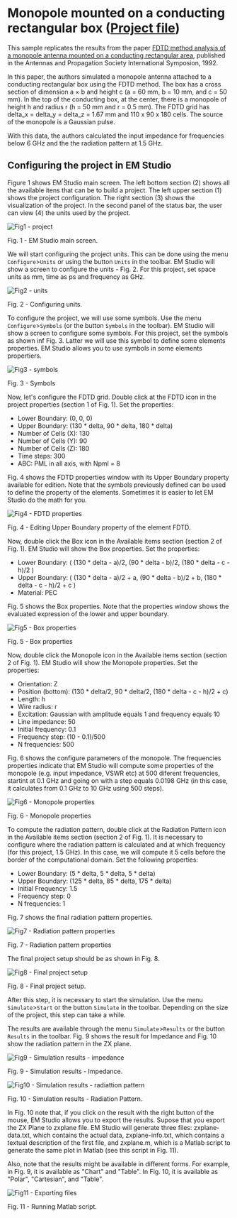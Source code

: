 # Monopole mounted on a conducting rectangular box ([Project file](prj_monopole_mounted_on_a_conducting_box.emstudio))

[][1]

This sample replicates the results from the paper [FDTD method analysis of a monopole antenna mounted on a conducting rectangular area][1], published in the Antennas and Propagation Society International Symposion, 1992.

In this paper, the authors simulated a monopole antenna attached to a conducting rectangular box using the FDTD method. The box has a cross section of dimension a $\times$ b and height c (a = 60 mm, b = 10 mm, and c = 50 mm). In the top of the conducting box, at the center, there is a monopole of height h and radius r (h = 50 mm and r = 0.5 mm). The FDTD grid has delta_x = delta_y = delta_z = 1.67 mm and 110 x 90 x 180 cells. The source of the monopole is a Gaussian pulse.

With this data, the authors calculated the input impedance for frequencies below 6 GHz and the the radiation pattern at 1.5 GHz.

## Configuring the project in EM Studio

Figure 1 shows EM Studio main screen. The left bottom section (2) shows all the available itens that can be to build a project. The left upper section (1) shows the project configuration. The right section (3) shows the visualization of the project. In the second panel of the status bar, the user can view (4) the units used by the project.



![Fig1 - project](figs/fig1.png)

Fig. 1 - EM Studio main screen.



We will start configuring the project units. This can be done using the menu `Configure`>`Units` or using the button `Units` in the toolbar. EM Studio will show a screen to configure the units - Fig. 2. For this project, set space units as mm, time as ps and frequency as GHz.

![Fig2 - units](figs/fig2.png)

Fig. 2 - Configuring units.

To configure the project, we will use some symbols. Use the menu `Configure`>`Symbols` (or the button `Symbols` in the toolbar). EM Studio will show a screen to configure some symbols. For this project, set the symbols as shown inf Fig. 3. Latter we will use this symbol to define some elements properties. EM Studio  allows you to use symbols in some elements propertiers.

![Fig3 - symbols](figs/fig3.png)

Fig. 3 - Symbols



Now, let's configure the FDTD grid. Double click at the FDTD icon in the project properties (section 1 of Fig. 1). Set the properties:

- Lower Boundary: (0, 0, 0)
- Upper Boundary: (130 * delta, 90 * delta, 180 * delta)
- Number of Cells (X): 130
- Number of Cells (Y): 90
- Number of Cells (Z): 180
- Time steps: 300
- ABC: PML in all axis, with Npml = 8



Fig. 4 shows the FDTD properties window with its Upper Boundary property available for edition. Note that the symbols previously defined can be used to define the property of the elements. Sometimes it is easier to let EM Studio do the math for you.

![Fig4 - FDTD properties](figs/fig4.png)

Fig. 4 - Editing Upper Boundary property of the element FDTD.



Now, double click the Box icon in the Available items section (section 2 of Fig. 1). EM Studio will show the Box properties. Set the properties:

- Lower Boundary: ( (130 * delta - a)/2, (90 * delta - b)/2, (180 * delta - c - h)/2 )
- Upper Boundary: ( (130 * delta - a)/2 + a, (90 * delta - b)/2 + b, (180 * delta - c - h)/2 + c )
- Material: PEC

Fig. 5 shows the Box properties. Note that the properties window shows the evaluated expression of the lower and upper boundary.

![Fig5 - Box properties](figs/fig5.png)

Fig. 5 - Box properties



Now, double click the Monopole icon in the Available items section (section 2 of Fig. 1). EM Studio will show the Monopole properties. Set the properties:

- Orientation: Z
- Position (bottom): (130 * delta/2, 90 * delta/2, (180 * delta - c - h)/2 + c)
- Length: h
- Wire radius: r
- Excitation: Gaussian with amplitude equals 1 and frequency equals 10
- Line impedance: 50
- Initial frequency: 0.1
- Frequency step: (10 - 0.1)/500
- N frequencies: 500

Fig. 6 shows the configure parameters of the monopole. The frequencies properties indicate that EM Studio will compute some properties of the monopole (e.g. input impedance, VSWR etc) at 500 diferent frequencies, startint at 0.1 GHz and going on with a step equals 0.0198 GHz (in this case, it calculates from 0.1 GHz to 10 GHz using 500 steps).

![Fig6 - Monopole properties](figs/fig6.png)

Fig. 6 - Monopole properties



To compute the radiation pattern, double click at the Radiation Pattern icon in the Available items section (section 2 of Fig. 1). It is necessary to configure where the radiation pattern is calculated and at which frequency (for this project, 1.5 GHz). In this case, we will compute it 5 cells before the border of the computational domain. Set the following properties:

- Lower Boundary: (5 * delta, 5 * delta, 5 * delta)
- Upper Boundary: (125 * delta, 85 * delta, 175 * delta)
- Initial Frequency: 1.5
- Frequency step: 0
- N frequencies: 1

Fig. 7 shows the final radiation pattern properties.

![Fig7 - Radiation pattern properties](figs/fig7.png)

Fig. 7 - Radiation pattern properties

The final project setup should be as shown in Fig. 8.

![Fig8 - Final project setup](figs/fig8.png)

Fig. 8 - Final project setup.



After this step, it is necessary to start the simulation. Use the menu `Simulate`>`Start` or the button `Simulate` in the toolbar. Depending on the size of the project, this step can take a while.

The results are available through the menu `Simulate`>`Results` or the button `Results` in the toolbar. Fig. 9 shows the result for Impedance and Fig. 10 show the radiation pattern in the ZX plane.

![Fig9 - Simulation results - impedance](figs/fig9.png)

Fig. 9 - Simulation results - Impedance.

![Fig10 - Simulation results - radiattion pattern](figs/fig10.png)

Fig. 10 - Simulation results - Radiation Pattern.



In Fig. 10 note that, if you click on the result with the right button of the mouse, EM Studio allows you to export the results. Supose that you export the ZX Plane to zxplane file. EM Studio will generate three files: zxplane-data.txt, which contains the actual data, zxplane-info.txt, which contains a textual description of the first file, and zxplane.m, which is a Matlab script to generate the same plot in Matlab (see this script in Fig. 11).

Also, note that the results might be available in different forms. For example, in Fig. 9, it is available as "Chart" and "Table". In Fig. 10, it is available as "Polar", "Cartesian", and "Table".

![Fig11 - Exporting files](figs/fig11.png)

Fig. 11 - Running Matlab script.

[1]: https://doi.org/10.1109/APS.1992.221537